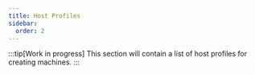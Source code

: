 ```yaml
---
title: Host Profiles
sidebar:
  order: 2
---
```


:::tip[Work in progress]
This section will contain a list of host profiles for creating machines.
:::
